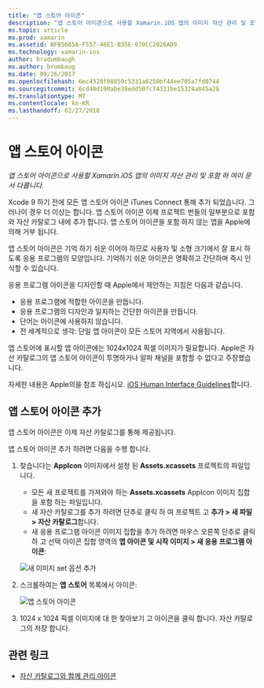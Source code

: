 ```yaml
---
title: "앱 스토어 아이콘"
description: "앱 스토어 아이콘으로 사용할 Xamarin.iOS 앱의 이미지 자산 관리 및 포함 하 여이 문서 다룹니다."
ms.topic: article
ms.prod: xamarin
ms.assetid: BFB5665A-F557-46E1-B35E-870CC2026AD9
ms.technology: xamarin-ios
author: bradumbaugh
ms.author: brumbaug
ms.date: 09/26/2017
ms.openlocfilehash: 6ec4328f08859c5331a6250bf44ee705a7fd0744
ms.sourcegitcommit: 6cd40d190abe38edd50fc74331be15324a845a28
ms.translationtype: MT
ms.contentlocale: ko-KR
ms.lasthandoff: 02/27/2018
---
```

# <a name="app-store-icon"></a>앱 스토어 아이콘

_앱 스토어 아이콘으로 사용할 Xamarin.iOS 앱의 이미지 자산 관리 및 포함 하 여이 문서 다룹니다._

Xcode 9 하기 전에 모든 앱 스토어 아이콘 iTunes Connect 통해 추가 되었습니다. 그러나이 경우 더 이상는 합니다. 앱 스토어 아이콘 이제 프로젝트 번들의 일부분으로 포함와 자산 카탈로그 내에 추가 합니다. 앱 스토어 아이콘을 포함 하지 않는 앱을 Apple에 의해 거부 됩니다.

앱 스토어 아이콘은 기억 하기 쉬운 이어야 하므로 사용자 및 소형 크기에서 잘 표시 하도록 응용 프로그램의 모양입니다. 기억하기 쉬운 아이콘은 명확하고 간단하며 즉시 인식할 수 있습니다.

응용 프로그램 아이콘을 디자인할 때 Apple에서 제안하는 지침은 다음과 같습니다.

- 응용 프로그램에 적합한 아이콘을 만듭니다.
- 응용 프로그램의 디자인과 일치하는 간단한 아이콘을 만듭니다.
- 단어는 아이콘에 사용하지 않습니다.
- 전 세계적으로 생각: 단일 앱 아이콘이 모든 스토어 지역에서 사용됩니다.

앱 스토어에 표시할 앱 아이콘에는 1024x1024 픽셀 이미지가 필요합니다.  Apple은 자산 카탈로그의 앱 스토어 아이콘이 투명하거나 알파 채널을 포함할 수 없다고 주장했습니다.

자세한 내용은 Apple의을 참조 하십시오. [iOS Human Interface Guidelines](https://developer.apple.com/ios/human-interface-guidelines/icons-and-images/image-size-and-resolution/)합니다.

## <a name="adding-an-app-store-icon"></a>앱 스토어 아이콘 추가

앱 스토어 아이콘은 이제 자산 카탈로그를 통해 제공됩니다. 

앱 스토어 아이콘 추가 하려면 다음을 수행 합니다.

1. 찾습니다는 **AppIcon** 이미지에서 설정 된 **Assets.xcassets** 프로젝트의 파일입니다. 
    - 모든 새 프로젝트를 가져와야 하는 **Assets.xcassets** AppIcon 이미지 집합을 포함 하는 파일입니다.
    - 새 자산 카탈로그를 추가 하려면 단추로 클릭 하 여 프로젝트 고 **추가 > 새 파일 > 자산 카탈로그**합니다.
    - 새 응용 프로그램 아이콘 이미지 집합을 추가 하려면 마우스 오른쪽 단추로 클릭 하 고 선택 아이콘 집합 영역의 **앱 아이콘 및 시작 이미지 > 새 응용 프로그램 아이콘**:
    
    ![새 이미지 set 옵션 추가](app-store-icon-images/image1.png)

2. 스크롤하여는 **앱 스토어** 목록에서 아이콘:

    ![앱 스토어 아이콘](app-store-icon-images/image2.png)

3. 1024 x 1024 픽셀 이미지에 대 한 찾아보기 고 아이콘을 클릭 합니다. 자산 카탈로그의 저장 합니다.




## <a name="related-links"></a>관련 링크

- [자산 카탈로그와 함께 관리 아이콘](~/ios/app-fundamentals/images-icons/app-icons.md#managing)
